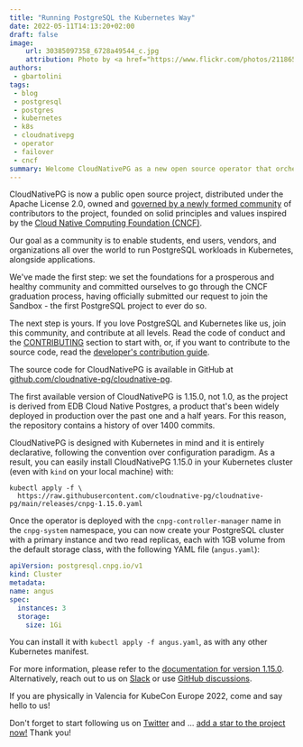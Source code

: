 ```yaml
---
title: "Running PostgreSQL the Kubernetes Way"
date: 2022-05-11T14:13:20+02:00
draft: false
image:
    url: 30385097358_6728a49544_c.jpg
    attribution: Photo by <a href="https://www.flickr.com/photos/21186555@N07/30385097358" target="_blank" rel="noopener noreferrer">"African Sunrise, Amboseli National Park"</a> by <a href="https://www.flickr.com/photos/21186555@N07" target="_blank" rel="noopener noreferrer">Ray in Manila</a>
authors:
 - gbartolini
tags:
 - blog
 - postgresql
 - postgres
 - kubernetes
 - k8s
 - cloudnativepg
 - operator
 - failover
 - cncf
summary: Welcome CloudNativePG as a new open source operator that orchestrates PostgreSQL clusters inside Kubernetes!
---
```


CloudNativePG is now a public open source project, distributed under the
Apache License 2.0, owned and [governed by a newly formed
community](https://github.com/cloudnative-pg/cloudnative-pg/blob/main/GOVERNANCE.md)
of contributors to the project, founded on solid principles and values
inspired by the [Cloud Native Computing Foundation (CNCF)](https://www.cncf.io/).

Our goal as a community is to enable students, end users, vendors, and
organizations all over the world to run PostgreSQL workloads in
Kubernetes, alongside applications.

We've made the first step: we set the foundations for a prosperous and
healthy community and committed ourselves to go through the CNCF
graduation process, having officially submitted our request to join the
Sandbox - the first PostgreSQL project to ever do so.

The next step is yours. If you love PostgreSQL and Kubernetes like us,
join this community, and contribute at all levels. Read the code of
conduct and the
[CONTRIBUTING](https://github.com/cloudnative-pg/cloudnative-pg/blob/main/CONTRIBUTING.md)
section to start with, or, if you want to contribute to the source code, read
the [developer's contribution guide](https://github.com/cloudnative-pg/cloudnative-pg/blob/main/contribute/README.md).

The source code for CloudNativePG is available in GitHub at
[github.com/cloudnative-pg/cloudnative-pg](https://github.com/cloudnative-pg/cloudnative-pg).

The first available version of CloudNativePG is 1.15.0, not 1.0, as the project
is derived from EDB Cloud Native Postgres, a product that's been widely
deployed in production over the past one and a half years. For this reason, the
repository contains a history of over 1400 commits.

CloudNativePG is designed with Kubernetes in mind and it is entirely
declarative, following the convention over configuration paradigm. As a
result, you can easily install CloudNativePG 1.15.0 in your Kubernetes cluster
(even with `kind` on your local machine) with:

```shell
kubectl apply -f \
  https://raw.githubusercontent.com/cloudnative-pg/cloudnative-pg/main/releases/cnpg-1.15.0.yaml
```

Once the operator is deployed with the `cnpg-controller-manager` name in
the `cnpg-system` namespace, you can now create your PostgreSQL cluster with a
primary instance and two read replicas, each with 1GB volume from the default
storage class, with the following YAML file (`angus.yaml`):

```yaml
apiVersion: postgresql.cnpg.io/v1
kind: Cluster
metadata:
name: angus
spec:
  instances: 3
  storage:
    size: 1Gi
```

You can install it with `kubectl apply -f angus.yaml`, as with any other
Kubernetes manifest.

For more information, please refer to the [documentation for version 1.15.0](https://cloudnative-pg.io/docs/1.15.0/).
Alternatively, reach out to us on [Slack](https://cloud-native.slack.com/archives/C08MAUJ7NPM)
or use [GitHub discussions](https://github.com/cloudnative-pg/cloudnative-pg/discussions).

If you are physically in Valencia for KubeCon Europe 2022, come and say hello to us!

Don't forget to start following us on [Twitter](https://twitter.com/CloudNativePg)
and ... [add a star to the project now!](https://github.com/cloudnative-pg/cloudnative-pg)
Thank you!
